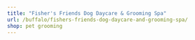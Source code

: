 ```yaml
---
title: "Fisher's Friends Dog Daycare & Grooming Spa"
url: /buffalo/fishers-friends-dog-daycare-and-grooming-spa/
shop: pet grooming
---
```

